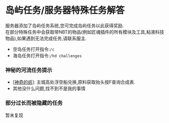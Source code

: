 # 岛屿任务/服务器特殊任务解答

服务器添加了岛屿任务系统,您可完成岛屿任务以此获得奖励.  
在部分特殊任务中会获取带NBT的物品\(例如匠魂插件的所有模块及工具,粘液科技物品\),如果遇到无法完成任务,请联系服主.  
- 空岛任务打开指令:`/c`  
- 海岛任务打开指令:`/hd challenges`  

### 神秘的河流任务提示  
- [\[神奇的纸\]](https://doc.skycraft.cn/plugins/swbdl): 主城高处浮空船兑换,原料获取抬头按F查询合成表.
- 其他没什么问题,找不到不是我的事情
### **部分过长而被隐藏的任务**

暂未复现



